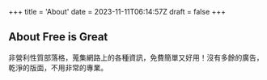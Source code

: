 +++
title = 'About'
date = 2023-11-11T06:14:57Z
draft = false
+++

## About Free is Great
非營利性質部落格，蒐集網路上的各種資訊，免費簡單又好用！沒有多餘的廣告，乾淨的版面，不用非常的專業。